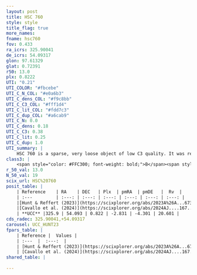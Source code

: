 ```yaml
---
layout: post
title: HSC 760
style: style
title_flag: true
more_names: 
fname: hsc760
fov: 0.433
ra_icrs: 325.90041
de_icrs: 54.09317
glon: 97.61329
glat: 0.72391
r50: 13.0
plx: 0.8222
UTI: "0.21"
UTI_COLOR: "#fbcebe"
UTI_C_N_COL: "#e0a6b3"
UTI_C_dens_COL: "#f9c8bb"
UTI_C_C3_COL: "#fff1d4"
UTI_C_lit_COL: "#fdd7c3"
UTI_C_dup_COL: "#a6cab9"
UTI_C_N: 0.0
UTI_C_dens: 0.18
UTI_C_C3: 0.38
UTI_C_lit: 0.25
UTI_C_dup: 1.0
UTI_summary: |
    HSC 760 is a sparse, very loose object of low C3 quality. It was recently reported in the literature.<br><br><span style="color: #99180f; font-weight: bold;">Warning: </span>contains less than 25 stars with <i>P>0.5</i> estimated.
class3: |
    <span style="color: #FFC300; font-weight: bold;">B</span><span style="color: red; font-weight: bold;">C</span>
r_50_val: 13.0
N_50_val: 19
scix_url: HSC%20760
posit_table: |
    | Reference    | RA    | DEC   | Plx  | pmRA  | pmDE   |  Rv  |
    | :---         | :---: | :---: | :---: | :---: | :---: | :---: |
    |[Hunt & Reffert (2023)](https://scixplorer.org/abs/2023A%26A...673A.114H) | 325.816 | 54.026 | 0.813 | -2.841 | -4.255 | -- |
    |[Cavallo et al. (2024)](https://scixplorer.org/abs/2024AJ....167...12C) | 326.158 | 54.144 | 0.818 | -- | -- | -- |
    | **UCC** |325.9 | 54.093 | 0.822 | -2.831 | -4.301 | 20.601 | 
cds_radec: 325.90041,+54.09317
carousel: UCC_HUNT23
fpars_table: |
    | Reference |  Values |
    | :---  |  :---:  |
    | [Hunt & Reffert (2023)](https://scixplorer.org/abs/2023A%26A...673A.114H) | `AV50=1.707, diffAV50=0.532, MOD50=10.43, logAge50=8.284` |
    | [Cavallo et al. (2024)](https://scixplorer.org/abs/2024AJ....167...12C) | `AV50=2.0, dMod50=10.5, logAge50=7.97, [Fe/H]50=-0.64` |
shared_table: |
    
---
```

